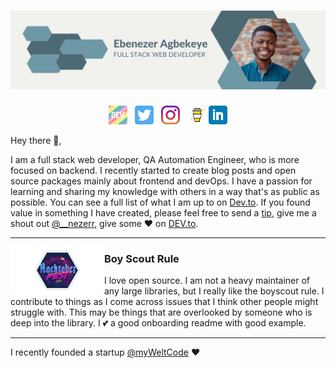 # [![Ebenezer Agbekeye header](https://raw.githubusercontent.com/iNezerr/iNezerr/main/icon/Ebenezer_Agbekeye_Git_banner.png)](https://linkedin.com/in/nezerr)

<p>
<!--   <a href="https://waylonwalker.com/latest-story.png"><img width="150" align='right' src="https://waylonwalker.com/latest-story.png"></a> -->
</p>

<p align='center'>
<a href="https://dev.to/nezer"><img height="30" src="https://raw.githubusercontent.com/iNezerr/iNezerr/main/icon/dev.png"></a>&nbsp;&nbsp;
<a href="https://twitter.com/__nezerr"><img height="30" src="https://github.com/iNezerr/iNezerr/blob/main/icon/twitter.png?raw=true"></a>&nbsp;&nbsp;
<a href="https://instagram.com/__nezerr"><img height="30" src="https://github.com/iNezerr/iNezerr/blob/main/icon/instagram.jpg?raw=true"></a>&nbsp;&nbsp;
<a href="https://www.buymeacoffee.com/nezer"><img height="30" src="https://github.com/iNezerr/iNezerr/blob/main/icon/by-me-a-coffee.png?raw=true"></a>
<a href="https://www.linkedin.com/in/nezerr/"><img height="30" src="https://github.com/iNezerr/iNezerr/blob/main/icon/linkedin.png?raw=true"></a>
</p>

Hey there 👋,

I am a full stack web developer, QA Automation Engineer, who is more focused on backend. I recently started to create blog posts and open source packages mainly about frontend and devOps.  I have a passion for learning and sharing my knowledge with others in a way that's as public as possible.  You can see a full list of what I am up to on [Dev.to](https://dev.to/nezer).  If you found value in something I have created, please feel free to send a [tip](https://www.buymeacoffee.com/nezer), give me a shout out [@__nezerr](https://twitter.com/__nezerr), give some ♥ on [DEV.to](https://dev.to/nezer).

  ---

 <p>
  <img width="150" align='left' src="https://github.com/iNezerr/iNezerr/blob/main/icon/hacktoberfest.png?raw=true">
</p>

### Boy Scout Rule

I love open source.  I am not a heavy maintainer of any large libraries, but I really like the boyscout rule.  I contribute to things as I come across issues that I think other people might struggle with.  This may be things that are overlooked by someone who is deep into the library.  I 💕 a good onboarding readme with good example.

 ---
<!--
## <img height="30" style="border-radius:50%" src="https://github.com/iNezerr/iNezerr/blob/main/icon/twitter.png?raw=true"> Latest Followers _258_

<a href='https://twitter.com/natterstefan'>
  <img style="border-radius:50%" align="left" src='https://pbs.twimg.com/profile_images/1255562113629802498/nTk-e7L5_normal.jpg' />
</a>

<a href='https://twitter.com/natterstefan'>
    Stefan Natter 🇦🇹👋🏻
</a>
-->
I recently founded a startup [@myWeltCode](https://github.com/myweltcode) ♥️ 
<!--
<h2></h2><a href='https://twitter.com/commanderquest'>
  <img style="border-radius:50%" align="left" src='https://pbs.twimg.com/profile_images/1243185628864528384/eFnPWZyC_normal.jpg' />
</a>

<a href='https://twitter.com/commanderquest'>
    Commander Quest
</a>

On a mission to the furthest frontiers of tech and talent.
Follow my adventures at Club Freelance's Mission Control Center 👉 https://t.co/D4k36nU2at

<h2></h2><a href='https://twitter.com/benjaminwardcom'>
  <img style="border-radius:50%" align="left" src='https://pbs.twimg.com/profile_images/1283469746055385088/sr9ZExwG_normal.jpg' />
</a>

<a href='https://twitter.com/benjaminwardcom'>
    Benjamin Ward
</a>

software engineer, dev coach, Star Wars fanatic, learning enthusiast, host of the Download Knowledge Podcast https://t.co/V2bIR93cQW

<h2></h2><a href='https://twitter.com/tucker_dev'>
  <img style="border-radius:50%" align="left" src='https://pbs.twimg.com/profile_images/1284727066160705536/VhioFBZE_normal.jpg' />
</a>

<a href='https://twitter.com/tucker_dev'>
    James Tucker
</a>

software engineer at @soonastudios. career switcher. vue + rails. tweeting about tech, books, startups, and big ideas. writing @ https://t.co/SPyap1XFWD. he/him

<h2></h2><a href='https://twitter.com/BenGuthmiller'>
  <img style="border-radius:50%" align="left" src='https://pbs.twimg.com/profile_images/1284966756906409984/MR0a9hi2_normal.jpg' />
</a>

<a href='https://twitter.com/BenGuthmiller'>
    Ben Guthmiller
</a>

Data and Analytics Leader @IBM | Minnesota State Alum | #Technologist | #Investor | Tweets are my own opinions

<h2></h2>

<p align='center'>
<img align='center' src="https://visitor-badge.glitch.me/badge?page_id=waylonwalker.visitor-badge">
 <p/>
<div align="center">
	<br>
	<a href="https://raw.githubusercontent.com/iNezerr/iNezerr/main/follower.svg">
		<img src="follower.svg" width="800" height="140">
	</a>
</div>

## Stargazers

[![Stargazers repo roster for @iNezerr/iNezerr](https://reporoster.com/stars/iNezerr/iNezerr)](https://github.com/iNezerr/iNezerr/stargazers)
-->
